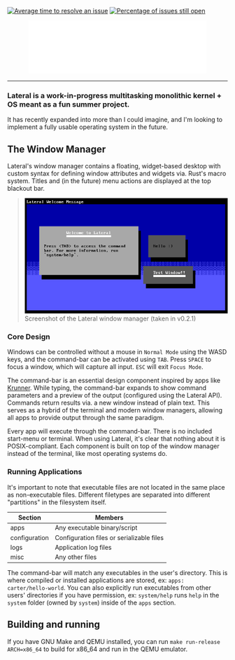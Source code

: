 [![Average time to resolve an issue](http://isitmaintained.com/badge/resolution/carterisonline/lateral.svg)](http://isitmaintained.com/project/carterisonline/lateral "Average time to resolve an issue")
[![Percentage of issues still open](http://isitmaintained.com/badge/open/carterisonline/lateral.svg)](http://isitmaintained.com/project/carterisonline/lateral "Percentage of issues still open")

<div style="text-align:center"><img src="img/product.png" /></div>

---

### Lateral is a work-in-progress multitasking monolithic kernel + OS meant as a fun summer project.

It has recently expanded into more than I could imagine, and I'm looking to implement a fully usable operating system in the future.

## The Window Manager

Lateral's window manager contains a floating, widget-based desktop with custom syntax for defining window attributes and widgets via. Rust's macro system. Titles and (in the future) menu actions are displayed at the top blackout bar.

> ![image](img/graphix.png)
> Screenshot of the Lateral window manager (taken in v0.2.1)

### Core Design

Windows can be controlled without a mouse in `Normal Mode` using the WASD keys, and the command-bar can be activated using `TAB`. Press `SPACE` to focus a window, which will capture all input. `ESC` will exit `Focus Mode`.

The command-bar is an essential design component inspired by apps like [Krunner](https://userbase.kde.org/Plasma/Krunner). While typing, the command-bar expands to show command parameters and a preview of the output (configured using the Lateral API). Commands return results via. a new window instead of plain text. This serves as a hybrid of the terminal and modern window managers, allowing all apps to provide output through the same paradigm.

Every app will execute through the command-bar. There is no included start-menu or terminal. When using Lateral, it's clear that nothing about it is POSIX-compliant. Each component is built on top of the window manager instead of the terminal, like most operating systems do.

### Running Applications

It's important to note that executable files are not located in the same place as non-executable files. Different filetypes are separated into different "partitions" in the filesystem itself.

| Section | Members |
| ------- | ------- |
| apps    | Any executable binary/script |
| configuration | Configuration files or serializable files |
| logs | Application log files |
| misc | Any other files |

The command-bar will match any executables in the user's directory. This is where compiled or installed applications are stored, ex: `apps: carter/hello-world`. You can also explicitly run executables from other users' directories if you have permission, ex: `system/help` runs `help` in the `system` folder (owned by `system`) inside of the `apps` section.

## Building and running

If you have GNU Make and QEMU installed, you can run `make run-release ARCH=x86_64` to build for x86_64 and run in the QEMU emulator.
